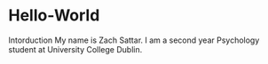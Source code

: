 # Hello-World
Intorduction
My name is Zach Sattar. I am a second year Psychology student at University College Dublin.
